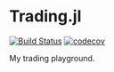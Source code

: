 # Trading.jl
[![Build Status](https://github.com/louisponet/Trading.jl/workflows/CI/badge.svg)](https://github.com/louisponet/Trading.jl/actions?query=workflow%3ACI)
[![codecov](https://codecov.io/gh/louisponet/Trading.jl/branch/master/graph/badge.svg?token=86X3QFJL5P)](https://codecov.io/gh/louisponet/Trading.jl)


My trading playground.
